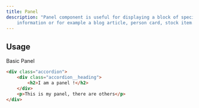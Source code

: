 ```yaml
---
title: Panel
description: "Panel component is useful for displaying a block of specific related
    information or for example a blog article, person card, stock item."
---
```


## Usage

Basic Panel

```html
<div class="accordion">
    <div class="accordion__heading">
        <h2>I am a panel !</h2>
    </div>
    <p>This is my panel, there are others</p>
</div>
```
